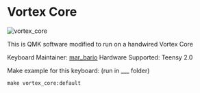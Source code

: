 # Vortex Core

![vortex_core](https://i.imgur.com/jWYLwvZ.jpg)

This is QMK software modified to run on a handwired Vortex Core

Keyboard Maintainer: [mar_bario](https://github.com/mtraina8)
Hardware Supported: Teensy 2.0

Make example for this keyboard: (run in ___ folder)

    make vortex_core:default

